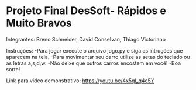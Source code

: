 # Projeto Final DesSoft- Rápidos e Muito Bravos
Integrantes:
Breno Schneider, David Conselvan, Thiago Victoriano

Instruções:
-Para jogar execute o arquivo jogo.py e siga as intruções que aparecem na tela.
-Para movimentar seu carro utilize as setas do teclado ou as letras a,s,d,w.
-Não deixe que outros carros encostem em você!
-Boa sorte!

Link para vídeo demonstrativo:
https://youtu.be/4x5ql_q4c5Y
